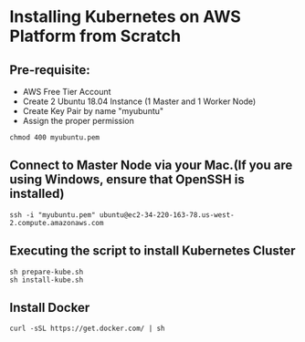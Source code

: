 # Installing Kubernetes on AWS Platform from Scratch

## Pre-requisite:

- AWS Free Tier Account
- Create 2 Ubuntu 18.04 Instance (1 Master and 1 Worker Node)
- Create Key Pair by name "myubuntu"
- Assign the proper permission

```
chmod 400 myubuntu.pem
```


## Connect to Master Node via your Mac.(If you are using Windows, ensure that OpenSSH is installed)


```
ssh -i "myubuntu.pem" ubuntu@ec2-34-220-163-78.us-west-2.compute.amazonaws.com
```

## Executing the script to install Kubernetes Cluster

```
sh prepare-kube.sh
sh install-kube.sh
```

## Install Docker 

```
curl -sSL https://get.docker.com/ | sh
```

##







